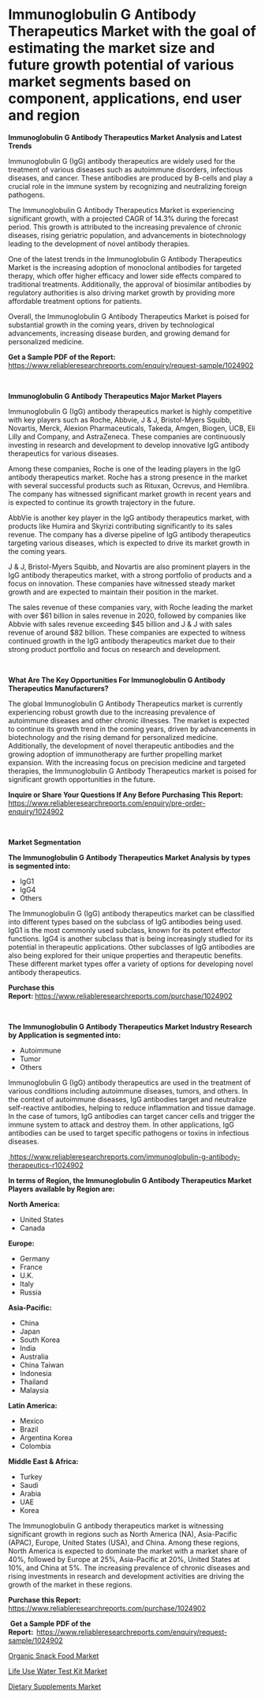 <p><h1>Immunoglobulin G Antibody Therapeutics Market with the goal of estimating the market size and future growth potential of various market segments based on component, applications, end user and region</h1></p><p><strong>Immunoglobulin G Antibody Therapeutics Market Analysis and Latest Trends</strong></p>
<p><p>Immunoglobulin G (IgG) antibody therapeutics are widely used for the treatment of various diseases such as autoimmune disorders, infectious diseases, and cancer. These antibodies are produced by B-cells and play a crucial role in the immune system by recognizing and neutralizing foreign pathogens.</p><p>The Immunoglobulin G Antibody Therapeutics Market is experiencing significant growth, with a projected CAGR of 14.3% during the forecast period. This growth is attributed to the increasing prevalence of chronic diseases, rising geriatric population, and advancements in biotechnology leading to the development of novel antibody therapies.</p><p>One of the latest trends in the Immunoglobulin G Antibody Therapeutics Market is the increasing adoption of monoclonal antibodies for targeted therapy, which offer higher efficacy and lower side effects compared to traditional treatments. Additionally, the approval of biosimilar antibodies by regulatory authorities is also driving market growth by providing more affordable treatment options for patients.</p><p>Overall, the Immunoglobulin G Antibody Therapeutics Market is poised for substantial growth in the coming years, driven by technological advancements, increasing disease burden, and growing demand for personalized medicine.</p></p>
<p><strong>Get a Sample PDF of the Report:&nbsp;</strong> <a href="https://www.reliableresearchreports.com/enquiry/request-sample/1024902">https://www.reliableresearchreports.com/enquiry/request-sample/1024902</a></p>
<p>&nbsp;</p>
<p><strong>Immunoglobulin G Antibody Therapeutics Major Market Players</strong></p>
<p><p>Immunoglobulin G (IgG) antibody therapeutics market is highly competitive with key players such as Roche, Abbvie, J & J, Bristol-Myers Squibb, Novartis, Merck, Alexion Pharmaceuticals, Takeda, Amgen, Biogen, UCB, Eli Lilly and Company, and AstraZeneca. These companies are continuously investing in research and development to develop innovative IgG antibody therapeutics for various diseases.</p><p>Among these companies, Roche is one of the leading players in the IgG antibody therapeutics market. Roche has a strong presence in the market with several successful products such as Rituxan, Ocrevus, and Hemlibra. The company has witnessed significant market growth in recent years and is expected to continue its growth trajectory in the future.</p><p>AbbVie is another key player in the IgG antibody therapeutics market, with products like Humira and Skyrizi contributing significantly to its sales revenue. The company has a diverse pipeline of IgG antibody therapeutics targeting various diseases, which is expected to drive its market growth in the coming years.</p><p>J & J, Bristol-Myers Squibb, and Novartis are also prominent players in the IgG antibody therapeutics market, with a strong portfolio of products and a focus on innovation. These companies have witnessed steady market growth and are expected to maintain their position in the market.</p><p>The sales revenue of these companies vary, with Roche leading the market with over $61 billion in sales revenue in 2020, followed by companies like Abbvie with sales revenue exceeding $45 billion and J & J with sales revenue of around $82 billion. These companies are expected to witness continued growth in the IgG antibody therapeutics market due to their strong product portfolio and focus on research and development.</p></p>
<p>&nbsp;</p>
<p><strong>What Are The Key Opportunities For Immunoglobulin G Antibody Therapeutics Manufacturers?</strong></p>
<p><p>The global Immunoglobulin G Antibody Therapeutics market is currently experiencing robust growth due to the increasing prevalence of autoimmune diseases and other chronic illnesses. The market is expected to continue its growth trend in the coming years, driven by advancements in biotechnology and the rising demand for personalized medicine. Additionally, the development of novel therapeutic antibodies and the growing adoption of immunotherapy are further propelling market expansion. With the increasing focus on precision medicine and targeted therapies, the Immunoglobulin G Antibody Therapeutics market is poised for significant growth opportunities in the future.</p></p>
<p><strong>Inquire or Share Your Questions If Any Before Purchasing This Report:</strong> <a href="https://www.reliableresearchreports.com/enquiry/pre-order-enquiry/1024902">https://www.reliableresearchreports.com/enquiry/pre-order-enquiry/1024902</a></p>
<p>&nbsp;</p>
<p><strong>Market Segmentation</strong></p>
<p><strong>The Immunoglobulin G Antibody Therapeutics Market Analysis by types is segmented into:</strong></p>
<p><ul><li>IgG1</li><li>IgG4</li><li>Others</li></ul></p>
<p><p>The Immunoglobulin G (IgG) antibody therapeutics market can be classified into different types based on the subclass of IgG antibodies being used. IgG1 is the most commonly used subclass, known for its potent effector functions. IgG4 is another subclass that is being increasingly studied for its potential in therapeutic applications. Other subclasses of IgG antibodies are also being explored for their unique properties and therapeutic benefits. These different market types offer a variety of options for developing novel antibody therapeutics.</p></p>
<p><strong>Purchase this Report:&nbsp;</strong><a href="https://www.reliableresearchreports.com/purchase/1024902">https://www.reliableresearchreports.com/purchase/1024902</a></p>
<p>&nbsp;</p>
<p><strong>The Immunoglobulin G Antibody Therapeutics Market Industry Research by Application is segmented into:</strong></p>
<p><ul><li>Autoimmune</li><li>Tumor</li><li>Others</li></ul></p>
<p><p>Immunoglobulin G (IgG) antibody therapeutics are used in the treatment of various conditions including autoimmune diseases, tumors, and others. In the context of autoimmune diseases, IgG antibodies target and neutralize self-reactive antibodies, helping to reduce inflammation and tissue damage. In the case of tumors, IgG antibodies can target cancer cells and trigger the immune system to attack and destroy them. In other applications, IgG antibodies can be used to target specific pathogens or toxins in infectious diseases.</p></p>
<p><a href="https://www.reliableresearchreports.com/immunoglobulin-g-antibody-therapeutics-r1024902">&nbsp;https://www.reliableresearchreports.com/immunoglobulin-g-antibody-therapeutics-r1024902</a></p>
<p><strong>In terms of Region, the Immunoglobulin G Antibody Therapeutics Market Players available by Region are:</strong></p>
<p>
    <p> <strong> North America: </strong>
        <ul>
            <li>United States</li>
            <li>Canada</li>
        </ul>
        </p> 
    <p> <strong> Europe: </strong>
        <ul>
            <li>Germany</li>
            <li>France</li>
            <li>U.K.</li>
            <li>Italy</li>
            <li>Russia</li>
        </ul>
        </p> 
    <p> <strong> Asia-Pacific: </strong>
        <ul>
            <li>China</li>
            <li>Japan</li>
            <li>South Korea</li>
            <li>India</li>
            <li>Australia</li>
            <li>China Taiwan</li>
            <li>Indonesia</li>
            <li>Thailand</li>
            <li>Malaysia</li>
        </ul>
        </p> 
    <p> <strong> Latin America: </strong>
        <ul>
            <li>Mexico</li>
            <li>Brazil</li>
            <li>Argentina Korea</li>
            <li>Colombia</li>
        </ul>
        </p> 
    <p> <strong> Middle East & Africa: </strong>
        <ul>
            <li>Turkey</li>
            <li>Saudi</li>
            <li>Arabia</li>
            <li>UAE</li>
            <li>Korea</li>
        </ul>
    </p>
    </p>
<p><p>The Immunoglobulin G antibody therapeutics market is witnessing significant growth in regions such as North America (NA), Asia-Pacific (APAC), Europe, United States (USA), and China. Among these regions, North America is expected to dominate the market with a market share of 40%, followed by Europe at 25%, Asia-Pacific at 20%, United States at 10%, and China at 5%. The increasing prevalence of chronic diseases and rising investments in research and development activities are driving the growth of the market in these regions.</p></p>
<p><strong>Purchase this Report: </strong><a href="https://www.reliableresearchreports.com/purchase/1024902">https://www.reliableresearchreports.com/purchase/1024902</a></p>
<p>&nbsp;<strong>Get a Sample PDF of the Report:&nbsp;&nbsp;</strong><a href="https://www.reliableresearchreports.com/enquiry/request-sample/1024902">https://www.reliableresearchreports.com/enquiry/request-sample/1024902</a></p>
<p><strong></strong></p>
<p><p><a href="https://www.linkedin.com/pulse/organic-snack-food-market-size-reveals-best-marketing-channels-avsec">Organic Snack Food Market</a></p><p><a href="https://github.com/KeeganBarrows2023/Market-Research-Report-List-1/blob/main/life-use-water-test-kit-market.md">Life Use Water Test Kit Market</a></p><p><a href="https://www.linkedin.com/pulse/dietary-supplements-market-research-report-its-history-wa78c">Dietary Supplements Market</a></p></p>
